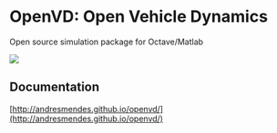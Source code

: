 # OpenVD: Open Vehicle Dynamics
Open source simulation package for Octave/Matlab

![](http://andresmendes.github.io/Vehicle-Dynamics-Lateral/illustrations/AnimationTemplateArticulated.gif)

## Documentation

[http://andresmendes.github.io/openvd/](http://andresmendes.github.io/openvd/)
